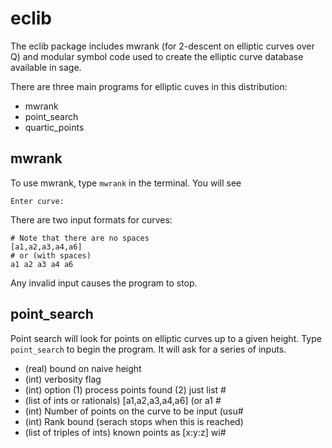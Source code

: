 
eclib
=====

The eclib package includes mwrank (for 2-descent on elliptic
curves over Q) and modular symbol code used to create the
elliptic curve database available in sage.

There are three main programs for elliptic cuves in this
distribution:

- mwrank
- point_search
- quartic_points


mwrank
------

To use mwrank, type `mwrank` in the terminal. You will see

    Enter curve:

There are two input formats for curves:

    # Note that there are no spaces
    [a1,a2,a3,a4,a6]
    # or (with spaces)
    a1 a2 a3 a4 a6

Any invalid input causes the program to stop.


point_search
------------

Point search will look for points on elliptic curves up to a
given height. Type `point_search` to begin the program. It
will ask for a series of inputs.

- (real) bound on naive height
- (int) verbosity flag
- (int) option (1) process points found (2) just list #
- (list of ints or rationals) [a1,a2,a3,a4,a6] (or a1 #
- (int) Number of points on the curve to be input (usu#
- (int) Rank bound (serach stops when this is reached)
- (list of triples of ints) known points as [x:y:z] wi#
